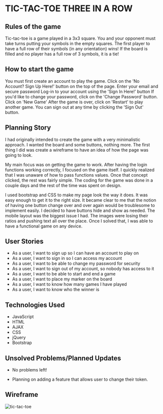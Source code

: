 # TIC-TAC-TOE THREE IN A ROW

## Rules of the game

Tic-tac-toe is a game played in a 3x3 square.
You and your opponent must take turns putting your symbols in the empty squares.
The first player to have a full row of their symbols (in any orientation) wins!
If the board is filled and no player has a full row of 3 symbols, it is a tie!

## How to start the game

You must first create an account to play the game.
Click on the 'No Account? Sign Up Here!' button on the top of the page.
Enter your email and secure password
Log-in to your account using the 'Sign In Here!' button
If you'd like to change your password, click on the 'Change Password' button.
Click on 'New Game'
After the game is over, click on 'Restart' to play another game.
You can sign out at any time by clicking the 'Sign Out' button.

## Planning Story

I had originally intended to create the game with a very minimalistic approach.
I wanted the board and some buttons, nothing more. The first thing I did was
create a wireframe to have an idea of how the page was going to look.

My main focus was on getting the game to work. After having the login functions
working correctly, I focused on the game itself. I quickly realized that I was
unaware of how to pass functions values. Once that concept clicked, the rest
was fairly simple. The coding for the game was done in a couple days and the
rest of the time was spent on design.

I used bootstrap and CSS to make my page look the way it does. It was easy
enough to get it to the right size. It became clear to me that the notion of
having one button change over and over again would be troublesome to implement
easily. I decided to have buttons hide and show as needed. The mobile layout was
the biggest issue I had. The images were losing their ratios and pushing text
all over the place. Once I solved that, I was able to have a functional game on
any device.

## User Stories

- As a user, I want to sign up so I can have an account to play on
- As a user, I want to sign in so I can access my account
- As a user, I want to be able to change my password for security
- As a user, I want to sign out of my account, so nobody has access to it
- As a user, I want to be able to start and end a game
- As a user, I want to place my marker on the board
- As a user, I want to know how many games I have played
- As a user, I want to know who the winner is

## Technologies Used

- JavaScript
- HTML
- AJAX
- CSS
- jQuery
- Bootstrap

## Unsolved Problems/Planned Updates

- No problems left!

- Planning on adding a feature that allows user to change their token.

## Wireframe

![tic-tac-toe](https://i.imgur.com/9nH4lcb.png)
